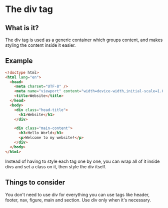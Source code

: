 # The div tag

## What is it?

The div tag is used as a generic container which groups content, and makes styling the content inside it easier.

## Example

```html
<!doctype html>
<html lang="en">
  <head>
    <meta charset="UTF-8" />
    <meta name="viewport" content="width=device-width,initial-scale=1.0" />
    <title>Website</title>
  </head>
  <body>
    <div class="head-title">
      <h1>Website</h1>
    </div>

    <div class="main-content">
      <h3>Hello World</h3>
      <p>Welcome to my website!</p>
    </div>
  </body>
</html>
```

Instead of having to style each tag one by one, you can wrap all of it inside divs and set a class on it, then style the div itself.

## Things to consider

You don't need to use div for everything you can use tags like header, footer, nav, figure, main and section. Use div only when it's necessary.
